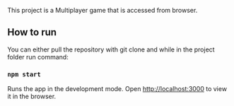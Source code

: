 This project is a Multiplayer game that is accessed from browser.



## How to run

You can either pull the repository with git clone and while in the project folder run command:

### `npm start`

Runs the app in the development mode.
Open [http://localhost:3000](http://localhost:3000) to view it in the browser.




